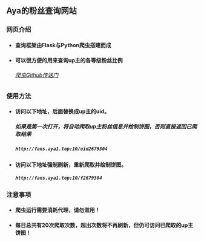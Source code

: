 ## **Aya的粉丝查询网站**



### **网页介绍**

- #### 查询框架由Flask与Python爬虫搭建而成

- #### 可以很方便的用来查询up主的各等级粉丝比例

  ###### [爬虫Github传送门](https://github.com/Brx86/py)

 

### **使用方法**

- #### 访问以下地址，后面替换成up主的uid。

  ##### 如果是第一次打开，将自动爬取up主粉丝信息并绘制饼图，否则直接返回已爬取结果

  ##### `http://fans.aya1.top:10/uid2679304`

- #### 访问以下地址强制刷新，重新爬取并绘制饼图。

  ##### `http://fans.aya1.top:10/f2679304`

 

### **注意事项**

- #### 爬虫运行需要消耗代理，请勿滥用！

- #### 每日总共有20次爬取次数，超出次数将不再刷新，但仍可访问已爬取的up主饼图！
